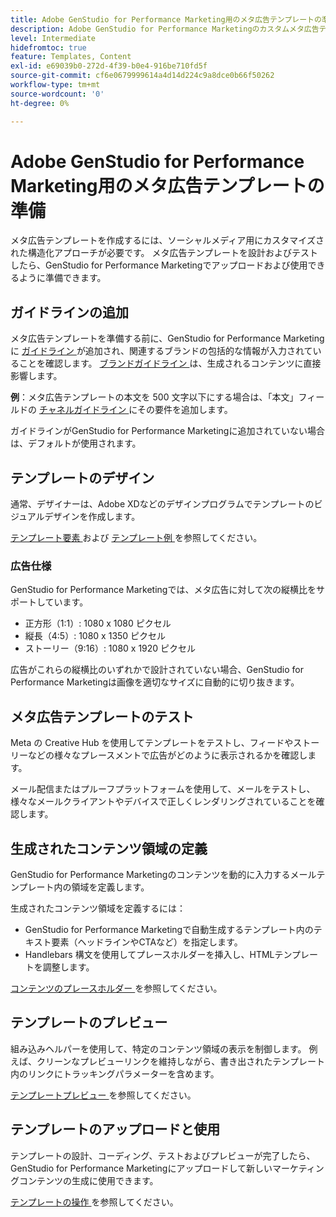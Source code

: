 ```yaml
---
title: Adobe GenStudio for Performance Marketing用のメタ広告テンプレートの準備
description: Adobe GenStudio for Performance Marketingのカスタムメタ広告テンプレートを作成する方法について説明します。
level: Intermediate
hidefromtoc: true
feature: Templates, Content
exl-id: e69039b0-272d-4f39-b0e4-916be710fd5f
source-git-commit: cf6e0679999614a4d14d224c9a8dce0b66f50262
workflow-type: tm+mt
source-wordcount: '0'
ht-degree: 0%

---
```


# Adobe GenStudio for Performance Marketing用のメタ広告テンプレートの準備

メタ広告テンプレートを作成するには、ソーシャルメディア用にカスタマイズされた構造化アプローチが必要です。 メタ広告テンプレートを設計およびテストしたら、GenStudio for Performance Marketingでアップロードおよび使用できるように準備できます。

## ガイドラインの追加

メタ広告テンプレートを準備する前に、GenStudio for Performance Marketingに [ ガイドライン ](/help/user-guide/guidelines/overview.md) が追加され、関連するブランドの包括的な情報が入力されていることを確認します。 [ ブランドガイドライン ](/help/user-guide/guidelines/brands.md) は、生成されるコンテンツに直接影響します。

**例**：メタ広告テンプレートの本文を 500 文字以下にする場合は、「本文」フィールドの [ チャネルガイドライン ](/help/user-guide/guidelines/brands.md#channel-guidelines) にその要件を追加します。

ガイドラインがGenStudio for Performance Marketingに追加されていない場合は、デフォルトが使用されます。

## テンプレートのデザイン

通常、デザイナーは、Adobe XDなどのデザインプログラムでテンプレートのビジュアルデザインを作成します。

[ テンプレート要素 ](use-templates.md#template-elements) および [ テンプレート例 ](/help/user-guide/content/customize-template.md#template-examples) を参照してください。

### 広告仕様

GenStudio for Performance Marketingでは、メタ広告に対して次の縦横比をサポートしています。

* 正方形（1:1）: 1080 x 1080 ピクセル
* 縦長（4:5）: 1080 x 1350 ピクセル
* ストーリー（9:16）: 1080 x 1920 ピクセル

広告がこれらの縦横比のいずれかで設計されていない場合、GenStudio for Performance Marketingは画像を適切なサイズに自動的に切り抜きます。

## メタ広告テンプレートのテスト

Meta の Creative Hub を使用してテンプレートをテストし、フィードやストーリーなどの様々なプレースメントで広告がどのように表示されるかを確認します。

メール配信またはプルーフプラットフォームを使用して、メールをテストし、様々なメールクライアントやデバイスで正しくレンダリングされていることを確認します。

## 生成されたコンテンツ領域の定義

GenStudio for Performance Marketingのコンテンツを動的に入力するメールテンプレート内の領域を定義します。

生成されたコンテンツ領域を定義するには：

* GenStudio for Performance Marketingで自動生成するテンプレート内のテキスト要素（ヘッドラインやCTAなど）を指定します。
* Handlebars 構文を使用してプレースホルダーを挿入し、HTMLテンプレートを調整します。

[ コンテンツのプレースホルダー ](/help/user-guide/content/customize-template.md#content-placeholders) を参照してください。

## テンプレートのプレビュー

組み込みヘルパーを使用して、特定のコンテンツ領域の表示を制御します。 例えば、クリーンなプレビューリンクを維持しながら、書き出されたテンプレート内のリンクにトラッキングパラメーターを含めます。

[ テンプレートプレビュー ](/help/user-guide/content/customize-template.md#template-preview) を参照してください。

## テンプレートのアップロードと使用

テンプレートの設計、コーディング、テストおよびプレビューが完了したら、GenStudio for Performance Marketingにアップロードして新しいマーケティングコンテンツの生成に使用できます。

[ テンプレートの操作 ](use-templates.md) を参照してください。
